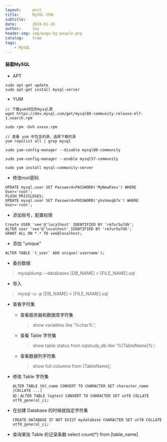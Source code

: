 ```yaml
---
layout:     post
title:      MySQL 归纳
subtitle:   
date:       2018-01-24
author:     Joy
header-img: img/page-bg-people.png
catalog: 	true
tags:
    - MySQL
---
```

#### 装载MySQL 
* APT
```
sudo apt-get update
sudo apt-get install mysql-server
```

* YUM 
```
// 下载yum对应的mysql源
wget https://dev.mysql.com/get/mysql80-community-release-el7-1.noarch.rpm

sudo rpm -Uvh xxxxx.rpm

// 查看 yum 中包含的源，选择下载的源
yum repolist all | grep mysql

sudo yum-config-manager --disable mysql80-community

sudo yum-config-manager --enable mysql57-community

sudo yum install mysql-community-server

```

* 修改root密码
```
UPDATE mysql.user SET Password=PASSWORD('MyNewPass') WHERE User='root';
FLUSH PRIVILEGES;
UPDATE mysql.user SET Password=PASSWORD('yhshmxqb7x') WHERE User='root';
```

* 添加账号，配置权限
```
Create USER 'vee'@'localhost' IDENTIFIED BY 'rm7ur5u7dk';
ALTER user 'vee'@'localhost' IDENTIFIED BY 'rm7ur5u7dk';
GRANT ALL ON *.* TO vee@localhost;

```

* 添加 "unique"
```
ALTER TABLE `t_user` ADD unique(`username`);
```

* 备份数据
> mysqldump --databases [DB_NAME] > [FILE_NAME].sql

* 导入
> mysql -u -p [DB_NAME] < [FILE_NAME].sql

* 查看字符集
	* 查看服务器和数据库字符集
		> show variables like '%char%';
	* 查看 Table 字符集
	 	> show table status from sqlstudy_db like '%[TableName]%';
 	* 查看数据列字符集
 		> show full columns from [TableName]; 

* 修改 Table 字符集
	```
	ALTER TABLE tbl_name CONVERT TO CHARACTER SET character_name [COLLATE ...]
	如：ALTER TABLE logtest CONVERT TO CHARACTER SET utf8 COLLATE utf8_general_ci;

	```

* 在创建 Database 的时候就指定字符集
	```
	CREATE DATABASE IF NOT EXIST mydatabase CHARACTER SET utf8 COLLATE utf8_general_ci;
	```

* 查询某张 Table 的记录条数
	select count(*) from [table_name]